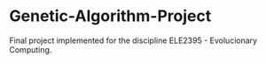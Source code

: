# Genetic-Algorithm-Project
Final project implemented for the discipline ELE2395 - Evolucionary Computing.
